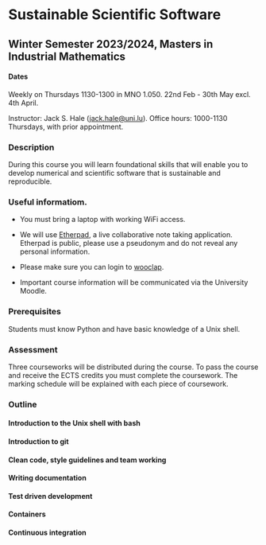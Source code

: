 # Sustainable Scientific Software
## Winter Semester 2023/2024, Masters in Industrial Mathematics

#### Dates
Weekly on Thursdays 1130-1300 in MNO 1.050. 22nd Feb - 30th May excl. 4th
April.

Instructor: Jack S. Hale ([jack.hale@uni.lu](mailto:jack.hale@uni.lu)). Office
hours: 1000-1130 Thursdays, with prior appointment.

### Description

During this course you will learn foundational skills that will enable you to
develop numerical and scientific software that is sustainable and reproducible.

### Useful informatiom.

* You must bring a laptop with working WiFi access.

* We will use [Etherpad](https://pad.carpentries.org/sss2024), a live
  collaborative note taking application. Etherpad is public, please use a
  pseudonym and do not reveal any personal information.

* Please make sure you can login to [wooclap](https://wooclap.com).

* Important course information will be communicated via the University Moodle.

### Prerequisites

Students must know Python and have basic knowledge of a Unix shell.

### Assessment

Three courseworks will be distributed during the course. To pass the course and
receive the ECTS credits you must complete the coursework. The marking schedule
will be explained with each piece of coursework.

### Outline

#### Introduction to the Unix shell with bash

#### Introduction to git

#### Clean code, style guidelines and team working

#### Writing documentation

#### Test driven development

#### Containers

#### Continuous integration 
